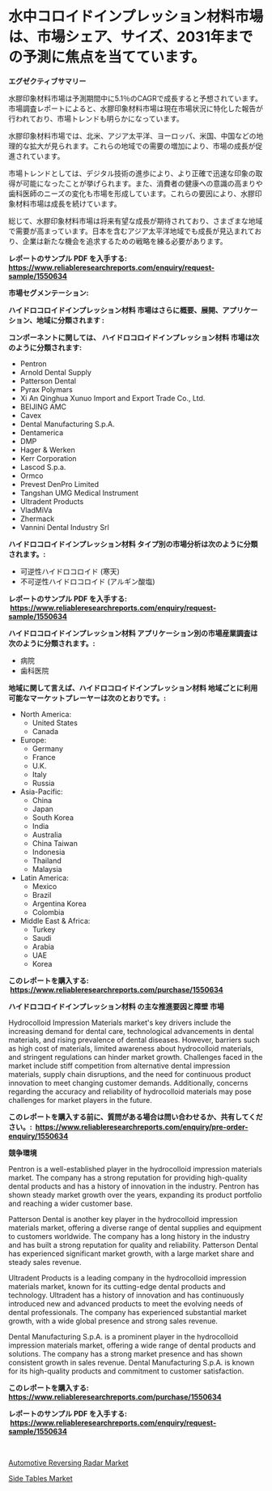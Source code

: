<p><h1>水中コロイドインプレッション材料市場は、市場シェア、サイズ、2031年までの予測に焦点を当てています。</h1></p><p><strong>エグゼクティブサマリー</strong></p>
<p><p>水膠印象材料市場は予測期間中に5.1％のCAGRで成長すると予想されています。市場調査レポートによると、水膠印象材料市場は現在市場状況に特化した報告が行われており、市場トレンドも明らかになっています。</p><p>水膠印象材料市場では、北米、アジア太平洋、ヨーロッパ、米国、中国などの地理的な拡大が見られます。これらの地域での需要の増加により、市場の成長が促進されています。</p><p>市場トレンドとしては、デジタル技術の進歩により、より正確で迅速な印象の取得が可能になったことが挙げられます。また、消費者の健康への意識の高まりや歯科医師のニーズの変化も市場を形成しています。これらの要因により、水膠印象材料市場は成長を続けています。</p><p>総じて、水膠印象材料市場は将来有望な成長が期待されており、さまざまな地域で需要が高まっています。日本を含むアジア太平洋地域でも成長が見込まれており、企業は新たな機会を追求するための戦略を練る必要があります。</p></p>
<p><strong>レポートのサンプル PDF を入手する: <a href="https://www.reliableresearchreports.com/enquiry/request-sample/1550634">https://www.reliableresearchreports.com/enquiry/request-sample/1550634</a></strong></p>
<p><strong>市場セグメンテーション:</strong></p>
<p><strong> ハイドロコロイドインプレッション材料 市場はさらに概要、展開、アプリケーション、地域に分類されます :</strong></p>
<p><strong>コンポーネントに関しては、 ハイドロコロイドインプレッション材料 市場は次のように分類されます: &nbsp;</strong></p>
<p><ul><li>Pentron</li><li>Arnold Dental Supply</li><li>Patterson Dental</li><li>Pyrax Polymars</li><li>Xi An Qinghua Xunuo Import and Export Trade Co., Ltd.</li><li>BEIJING AMC</li><li>Cavex</li><li>Dental Manufacturing S.p.A.</li><li>Dentamerica</li><li>DMP</li><li>Hager & Werken</li><li>Kerr Corporation</li><li>Lascod S.p.a.</li><li>Ormco</li><li>Prevest DenPro Limited</li><li>Tangshan UMG Medical Instrument</li><li>Ultradent Products</li><li>VladMiVa</li><li>Zhermack</li><li>Vannini Dental Industry Srl</li></ul></p>
<p><strong> ハイドロコロイドインプレッション材料 タイプ別の市場分析は次のように分類されます。:</strong></p>
<p><ul><li>可逆性ハイドロコロイド (寒天)</li><li>不可逆性ハイドロコロイド (アルギン酸塩)</li></ul></p>
<p><strong>レポートのサンプル PDF を入手する: &nbsp;<a href="https://www.reliableresearchreports.com/enquiry/request-sample/1550634">https://www.reliableresearchreports.com/enquiry/request-sample/1550634</a></strong></p>
<p><strong> ハイドロコロイドインプレッション材料 アプリケーション別の市場産業調査は次のように分類されます。:</strong></p>
<p><ul><li>病院</li><li>歯科医院</li></ul></p>
<p><strong>地域に関して言えば、ハイドロコロイドインプレッション材料 地域ごとに利用可能なマーケットプレーヤーは次のとおりです。:</strong></p>
<p><ul>
    <li>
        North America:
        <ul>
            <li>United States</li>
            <li>Canada</li>
        </ul>
    </li>
    <li>
        Europe:
        <ul>
            <li>Germany</li>
            <li>France</li>
            <li>U.K.</li>
            <li>Italy</li>
            <li>Russia</li>
        </ul>
    </li>
    <li>
        Asia-Pacific:
        <ul>
            <li>China</li>
            <li>Japan</li>
            <li>South Korea</li>
            <li>India</li>
            <li>Australia</li>
            <li>China Taiwan</li>
            <li>Indonesia</li>
            <li>Thailand</li>
            <li>Malaysia</li>
        </ul>
    </li>
    <li>
        Latin America:
        <ul>
            <li>Mexico</li>
            <li>Brazil</li>
            <li>Argentina Korea</li>
            <li>Colombia</li>
        </ul>
    </li>
    <li>
        Middle East & Africa:
        <ul>
            <li>Turkey</li>
            <li>Saudi</li>
            <li>Arabia</li>
            <li>UAE</li>
            <li>Korea</li>
        </ul>
    </li>
    </ul></p>
<p><strong>このレポートを購入する: &nbsp;<a href="https://www.reliableresearchreports.com/purchase/1550634">https://www.reliableresearchreports.com/purchase/1550634</a></strong></p>
<p><strong>ハイドロコロイドインプレッション材料 の主な推進要因と障壁 市場</strong></p>
<p><p>Hydrocolloid Impression Materials market's key drivers include the increasing demand for dental care, technological advancements in dental materials, and rising prevalence of dental diseases. However, barriers such as high cost of materials, limited awareness about hydrocolloid materials, and stringent regulations can hinder market growth. Challenges faced in the market include stiff competition from alternative dental impression materials, supply chain disruptions, and the need for continuous product innovation to meet changing customer demands. Additionally, concerns regarding the accuracy and reliability of hydrocolloid materials may pose challenges for market players in the future.</p></p>
<p><strong>このレポートを購入する前に、質問がある場合は問い合わせるか、共有してください。:&nbsp; <a href="https://www.reliableresearchreports.com/enquiry/pre-order-enquiry/1550634">https://www.reliableresearchreports.com/enquiry/pre-order-enquiry/1550634</a></strong></p>
<p><strong>競争環境</strong></p>
<p><p>Pentron is a well-established player in the hydrocolloid impression materials market. The company has a strong reputation for providing high-quality dental products and has a history of innovation in the industry. Pentron has shown steady market growth over the years, expanding its product portfolio and reaching a wider customer base.</p><p>Patterson Dental is another key player in the hydrocolloid impression materials market, offering a diverse range of dental supplies and equipment to customers worldwide. The company has a long history in the industry and has built a strong reputation for quality and reliability. Patterson Dental has experienced significant market growth, with a large market share and steady sales revenue.</p><p>Ultradent Products is a leading company in the hydrocolloid impression materials market, known for its cutting-edge dental products and technology. Ultradent has a history of innovation and has continuously introduced new and advanced products to meet the evolving needs of dental professionals. The company has experienced substantial market growth, with a wide global presence and strong sales revenue.</p><p>Dental Manufacturing S.p.A. is a prominent player in the hydrocolloid impression materials market, offering a wide range of dental products and solutions. The company has a strong market presence and has shown consistent growth in sales revenue. Dental Manufacturing S.p.A. is known for its high-quality products and commitment to customer satisfaction.</p></p>
<p><strong>このレポートを購入する: &nbsp; <a href="https://www.reliableresearchreports.com/purchase/1550634">https://www.reliableresearchreports.com/purchase/1550634</a></strong></p>
<p><strong>レポートのサンプル PDF を入手する: &nbsp;<a href="https://www.reliableresearchreports.com/enquiry/request-sample/1550634">https://www.reliableresearchreports.com/enquiry/request-sample/1550634</a></strong><strong></strong></p>
<p>&nbsp;</p>
<p><p><a href="https://cute-banjo-8ca.notion.site/Automotive-Reversing-Radar-Market-Provides-a-Comprehensive-Analysis-Including-a-Macro-Overview-of-th-863c10e45c9b48878beeff05b982b524">Automotive Reversing Radar Market</a></p><p><a href="https://github.com/lataunyatinikmelvin59ilbd0dv/Market-Research-Report-List-1/blob/main/side-tables-market.md">Side Tables Market</a></p></p>